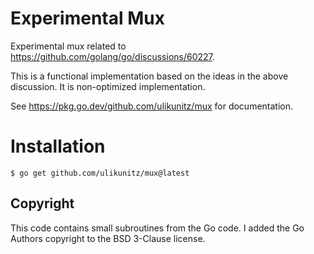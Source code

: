 # Experimental Mux

Experimental mux related to https://github.com/golang/go/discussions/60227.

This is a functional implementation based on the ideas in the above discussion.
It is non-optimized implementation.

See https://pkg.go.dev/github.com/ulikunitz/mux for documentation.

# Installation

```
$ go get github.com/ulikunitz/mux@latest
```

## Copyright

This code contains small subroutines from the Go code. I added the Go
Authors copyright to the BSD 3-Clause license.


